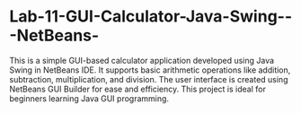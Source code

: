 # Lab-11-GUI-Calculator-Java-Swing---NetBeans-
This is a simple GUI-based calculator application developed using Java Swing in NetBeans IDE. It supports basic arithmetic operations like addition, subtraction, multiplication, and division. The user interface is created using NetBeans GUI Builder for ease and efficiency. This project is ideal for beginners learning Java GUI programming.
